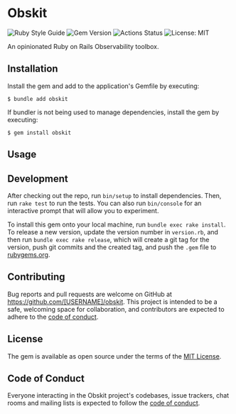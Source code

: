 # Obskit

![Ruby Style Guide](https://img.shields.io/badge/code_style-rubocop-brightgreen.svg)
![Gem Version](https://badge.fury.io/rb/obskit.svg)
![Actions Status](https://github.com/nvolker/obskit/actions/workflows/main.yml/badge.svg)
![License: MIT](https://img.shields.io/badge/License-MIT-yellow.svg)

An opinionated Ruby on Rails Observability toolbox.

## Installation

Install the gem and add to the application's Gemfile by executing:

    $ bundle add obskit

If bundler is not being used to manage dependencies, install the gem by executing:

    $ gem install obskit

## Usage

<!-- Write usage instructions here -->

## Development

After checking out the repo, run `bin/setup` to install dependencies. Then, run `rake test` to run the tests. You can also run `bin/console` for an interactive prompt that will allow you to experiment.

To install this gem onto your local machine, run `bundle exec rake install`. To release a new version, update the version number in `version.rb`, and then run `bundle exec rake release`, which will create a git tag for the version, push git commits and the created tag, and push the `.gem` file to [rubygems.org](https://rubygems.org).

## Contributing

Bug reports and pull requests are welcome on GitHub at https://github.com/[USERNAME]/obskit. This project is intended to be a safe, welcoming space for collaboration, and contributors are expected to adhere to the [code of conduct](https://github.com/[USERNAME]/obskit/blob/main/CODE_OF_CONDUCT.md).

## License

The gem is available as open source under the terms of the [MIT License](https://opensource.org/licenses/MIT).

## Code of Conduct

Everyone interacting in the Obskit project's codebases, issue trackers, chat rooms and mailing lists is expected to follow the [code of conduct](https://github.com/[USERNAME]/obskit/blob/main/CODE_OF_CONDUCT.md).
